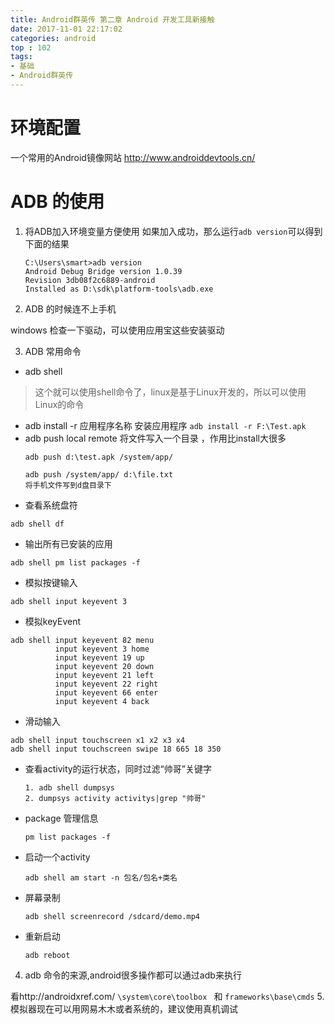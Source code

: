 ```yaml
---
title: Android群英传 第二章 Android 开发工具新接触
date: 2017-11-01 22:17:02
categories: android
top : 102
tags:
- 基础
- Android群英传
---
```


#  环境配置

一个常用的Android镜像网站 http://www.androiddevtools.cn/

#  ADB 的使用
1. 将ADB加入环境变量方便使用
    如果加入成功，那么运行`adb version`可以得到下面的结果

    ```
    C:\Users\smart>adb version
    Android Debug Bridge version 1.0.39
    Revision 3db08f2c6889-android
    Installed as D:\sdk\platform-tools\adb.exe
    ```

2. ADB 的时候连不上手机

  windows 检查一下驱动，可以使用应用宝这些安装驱动

3. ADB 常用命令
  * adb shell  
> 这个就可以使用shell命令了，linux是基于Linux开发的，所以可以使用Linux的命令

  *  adb install -r 应用程序名称   安装应用程序
    ```
      adb install -r F:\Test.apk
    ```
  * adb push local remote  将文件写入一个目录 ，作用比install大很多
    ```
    adb push d:\test.apk /system/app/

    adb push /system/app/ d:\file.txt
    将手机文件写到d盘目录下  
    ```
  * 查看系统盘符
  ```
  adb shell df
  ```
  * 输出所有已安装的应用
  ```
  adb shell pm list packages -f
  ```
  * 模拟按键输入
  ```
  adb shell input keyevent 3
  ```
  * 模拟keyEvent
  ```
  adb shell input keyevent 82 menu
            input keyevent 3 home
            input keyevent 19 up
            input keyevent 20 down
            input keyevent 21 left
            input keyevent 22 right
            input keyevent 66 enter
            input keyevent 4 back
  ```
  * 滑动输入
  ```
  adb shell input touchscreen x1 x2 x3 x4
  adb shell input touchscreen swipe 18 665 18 350
  ```
  * 查看activity的运行状态，同时过滤“帅哥”关键字
    ```
    1. adb shell dumpsys
    2. dumpsys activity activitys|grep "帅哥"

    ```
  * package 管理信息
    ```
    pm list packages -f
    ```
  * 启动一个activity
    ```
    adb shell am start -n 包名/包名+类名
    ```
  * 屏幕录制
    ```
    adb shell screenrecord /sdcard/demo.mp4
    ```
  * 重新启动
    ```
    adb reboot
    ```
4. adb 命令的来源,android很多操作都可以通过adb来执行

  看http://androidxref.com/ `\system\core\toolbox `  和 `frameworks\base\cmds`
5. 模拟器现在可以用网易木木或者系统的，建议使用真机调试
